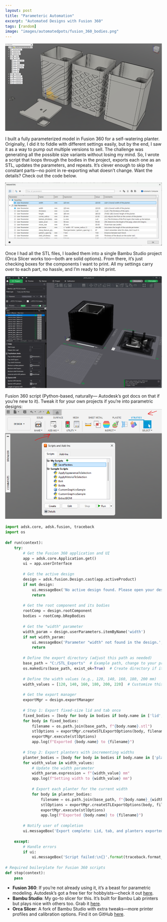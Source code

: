 ```yaml
---
layout: post
title: "Parameteric Automation"
excerpt: "Automated Designs with Fusion 360"
tags: [random]
image: "images/automatedpots/fusion_360_bodies.png"
---
```

![the bodies](/images/automatedpots/fusion_360_bodies.png)

I built a fully parameterized model in Fusion 360 for a self-watering planter. Originally, I did it to fiddle with different settings easily, but by the end, I saw it as a way to pump out multiple versions to sell. The challenge was generating all the possible size variants without losing my mind. So, I wrote a script that loops through the bodies in the project, exports each one as an STL, updates the parameters, and repeats. It’s clever enough to skip the constant parts—no point in re-exporting what doesn’t change. Want the details? Check out the code below.

![the parameters](/images/automatedpots/fusion_360_parameters.png)

Once I had all the STL files, I loaded them into a single Bambu Studio project (Orca Slicer works too—both are solid options). From there, it’s just checking boxes for the components I want to print. All my settings carry over to each part, no hassle, and I’m ready to hit print.

![bambu studio](/images/automatedpots/bambu_planter_project.png)

Fusion 360 script (Python-based, naturally— Autodesk’s got docs on that if you’re new to it). Tweak it for your own projects if you’re into parametric designs:
![save script here](/images/automatedpots/fusion_360_script.png)

```python
import adsk.core, adsk.fusion, traceback
import os

def run(context):
    try:
        # Get the Fusion 360 application and UI
        app = adsk.core.Application.get()
        ui = app.userInterface
        
        # Get the active design
        design = adsk.fusion.Design.cast(app.activeProduct)
        if not design:
            ui.messageBox('No active design found. Please open your design.', 'Error')
            return
        
        # Get the root component and its bodies
        rootComp = design.rootComponent
        bodies = rootComp.bRepBodies
        
        # Get the "width" parameter
        width_param = design.userParameters.itemByName('width')
        if not width_param:
            ui.messageBox('Parameter "width" not found in the design.', 'Error')
            return
        
        # Define the export directory (adjust this path as needed)
        base_path = "C:/STL_Exports"  # Example path, change to your preferred location
        os.makedirs(base_path, exist_ok=True)  # Create directory if it doesn’t exist
        
        # Define the width values (e.g., 120, 140, 160, 180, 200 mm)
        width_values = [120, 140, 160, 180, 200, 220]  # Customize this list as needed
        
        # Get the export manager
        exportMgr = design.exportManager
        
        # Step 1: Export fixed-size lid and tab once
        fixed_bodies = [body for body in bodies if body.name in ['lid', 'tab']]
        for body in fixed_bodies:
            filename = os.path.join(base_path, f"{body.name}.stl")
            stlOptions = exportMgr.createSTLExportOptions(body, filename)
            exportMgr.execute(stlOptions)
            app.log(f"Exported {body.name} to {filename}")
        
        # Step 2: Export planters with incrementing widths
        planter_bodies = [body for body in bodies if body.name in ['planter_spiral', 'planter_chain', 'planter_plain', 'tray']]
        for width_value in width_values:
            # Update the width parameter
            width_param.expression = f"{width_value} mm"
            app.log(f"Setting width to {width_value} mm")
            
            # Export each planter for the current width
            for body in planter_bodies:
                filename = os.path.join(base_path, f"{body.name}_{width_value}mm.stl")
                stlOptions = exportMgr.createSTLExportOptions(body, filename)
                exportMgr.execute(stlOptions)
                app.log(f"Exported {body.name} to {filename}")
        
        # Notify user of completion
        ui.messageBox('Export complete: Lid, tab, and planters exported as STL files.', 'Success')
    
    except:
        # Handle errors
        if ui:
            ui.messageBox('Script failed:\n{}'.format(traceback.format_exc()), 'Error')

# Required boilerplate for Fusion 360 scripts
def stop(context):
    pass
```

- **Fusion 360**: If you’re not already using it, it’s a beast for parametric modeling. Autodesk’s got a free tier for hobbyists—check it out [here](https://www.autodesk.com/products/fusion-360/overview).
- **Bambu Studio**: My go-to slicer for this. It’s built for Bambu Lab printers but plays nice with others too. Grab it [here](https://bambulab.com/en/download/studio).
- **Orca Slicer**: A fork of Bambu Studio with extra tweaks—more printer profiles and calibration options. Find it on GitHub [here](https://github.com/SoftFever/OrcaSlicer).